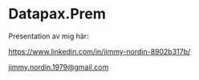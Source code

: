 # Datapax.Prem

Presentation av mig här:

https://www.linkedin.com/in/jimmy-nordin-8902b317b/



jimmy.nordin.1979@gmail.com
